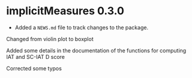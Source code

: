 # implicitMeasures 0.3.0


* Added a `NEWS.md` file to track changes to the package.

Changed from violin plot to boxplot 

Added some details in the documentation of the functions for computing IAT and SC-IAT D score

Corrected some typos 
